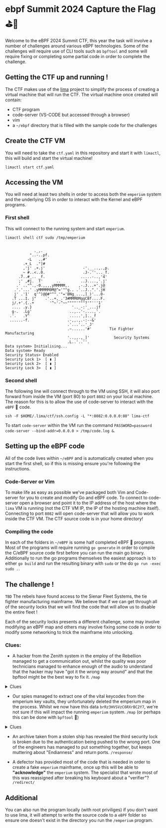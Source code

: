 # ebpf Summit 2024 Capture the Flag ⛳️🐝 

Welcome to the eBPF 2024 Summit CTF, this year the task will involve a number of challenges around various eBPF technologies. Some of the challenges will require use of CLI tools such as `bpftool` and some will require fixing or completing some partial code in order to complete the challenge.

## Getting the CTF up and running !

The CTF makes use of the [lima](https://github.com/lima-vm/lima) project to simplify the process of creating a virtual machine that will run the CTF. The virtual machine once created will contain:

- CTF program
- code-server (VS-CODE but accessed through a browser)
- vim
- a `~/ebpf` directory that is filled with the sample code for the challenges

## Create the CTF VM
You will need to take the `ctf.yaml` in this repository and start it with `limactl`, this will build and start the virtual machine!

`limactl start ctf.yaml`

## Accessing the VM

You will need at least two shells in order to access both the `emperium` system and the underlying OS in order to interact with the Kernel and eBPF programs.

### First shell

This will connect to the running system and start `emperium`.

`limactl shell ctf sudo /tmp/emperium`

```

             ._,.
           "..-..pf.
          -L   ..#'
        .+_L  ."]#
        ,'j' .+.j'                 -'.__..,.,p.
       _~ #..<..0.                 .J-.''..._f.
      .7..#_.. _f.                .....-..,'4'
      ;' ,#j.  T'      ..         ..J....,'.j'
     .' .."^.,-0.,,,,yMMMMM,.    ,-.J...+'.j@
    .'.'...' .yMMMMM0M@^='""g.. .'..J..".'.jH
    j' .'1'  q'^)@@#"^".'"='BNg_...,]_)'...0-
   .T ...I. j"    .'..+,_.'3#MMM0MggCBf....F.
   j/.+'.{..+       '^~'-^~~""""'"""?'"'''1'
   .... .y.}                  '.._-:'_...jf 
   g-.  .Lg'                 ..,..'-....,'.
  .'.   .Y^                  .....',].._f
  ......-f.                 .-,,.,.-:--&'
                            .'...'..'_J'
                            .~......'#'        Tie Fighter Manufacturing   
                            '..,,.,_]'           Security Systems
                            .L..'..''.
Data system> Initialising...
Data system> Ready
Security Status> Enabled
Security Lock 1>  [ ▮ ]
Security Lock 2>  [ ▮ ]
Security Lock 3>  [ ▮ ]
```

### Second shell

The following line will connect through to the VM using SSH, it will also port forward from inside the VM (port 80) to port `8082` on your local machine. The reason for this is to allow the use of code-server to interact with the `eBPF` 🐝 code.

`ssh -F $HOME/.lima/ctf/ssh.config -L "*:8082:0.0.0.0:80" lima-ctf`

To start `code-server` within the VM run the command `PASSWORD=password code-server --bind-addr=0.0.0.0 > /tmp/code.log &`.

## Setting up the eBPF code

All of the code lives within `~/eBPF` and is automatically created when you start the first shell, so if this is missing ensure you're following the instructions.

### Code-Server or Vim

To make life as easy as possible we've packaged both Vim and Code-server for you to create and modify Go and eBPF code. To connect to code-server open a browser and point it to the IP address of the host where the `lima` VM is running (not the CTF VM IP, the IP of the hosting machine itself). Connecting to port `8082` will open code-server that will allow you to work inside the CTF VM. The CTF source code is in your home directory!

### Compiling the code

In each of the folders in `~/eBPF` is some half completed eBPF 🐝 programs. Most of the programs will require running `go generate` in order to compile the C/eBPF source code first before you can run the main go binary. Additionally to run the go programs themselves the easiest approach is to either `go build` and run the resulting binary with `sudo` or the do `go run -exec sudo .`.

## The challenge !

`TBD` 
The rebels have found access to the Sienar Fleet Systems, the tie fighter manufacturing mainframe. We believe that if we can get through all of the security locks that we will find the code that will allow us to disable the entire fleet !

Each of the security locks presents a different challenge, some may involve modifying an eBPF map and others may involve fixing some code in order to modify some networking to trick the mainframe into unlocking.

### Clues:


- A hacker from the Zenith system in the employ of the Rebellion managed to get a communication out, whilst the quality was poor technicians managed to enhance enough of the audio to understand that the hacker may have "got it the wrong way around" and that the bpftool might be the best way to fix it. `/map`

<details>
<summary>Clues</summary>
<details>
<summary>First Clue</summary>
  
  `bpftool` can be used to list all of the maps
<details>
<summary>Second Clue</summary>
  
  `bpftool` can dump the contents of a specific map **ID**
<details>
<summary>Final Clue</summary>
  
  `bpftool` can update the contents of the specific key/value within a map.
</details>
</details>
</details>
</details>

- Our spies managed to extract one of the vital keycodes from the emperium key vaults, they unfortunately deleted the emperium map in the process. Whilst we now have this data `brRz3HVSVzC6RXrBC2Y7`, we're not sure if this will impact the running `emperium` system. `/map` (or perhaps this can be done with `bpftool` 🤔)

<details>
<summary>Clues</summary>
<details>
<summary>First Clue</summary>
  
  Partially completed code should help you achieve this, you'll need to look at an existing map to understand the key/values
<details>
<summary>Second Clue</summary>
  
  An `eBPF` map will only exist as long as a program has a reference too it, otherwise it will be garbage collected.
</details>
</details>
</details>

- An archive taken from a stolen ship has revealed the third security lock is broken due to the authentication being pushed to the wrong port. One of the engineers has managed to put something together, but keeps muttering about "Endianness" and return ports. `/response/`
  
- A defector has provided most of the code that is needed in order to create a fake `emperium` mainframe, once up this will be able to **"acknowledge"** the `emperium` system. The specialist that wrote most of this was reassigned after breaking his keyboard about a "verifier"? `/redirect/`

## Additional

You can also run the program locally (with root priviliges) if you don't want to use lima, it will attempt to write the source code to a `eBPF` folder so ensure one doesn't exist in the directory you run the `/emperium` program.
